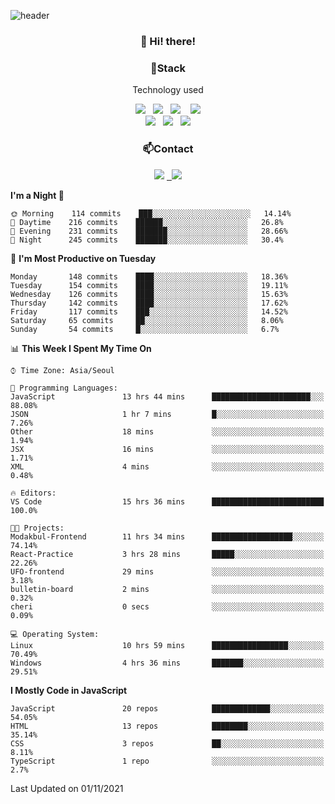 ![header](https://capsule-render.vercel.app/api?type=waving&color=gradient&height=200&text=Che-ri&fontAlign=70&fontAlignY=40&animation=twinkling)

<h3 align="center">👋 Hi! there!</h3>

<h3 align="center">📌Stack</h3>
<p align="center">Technology used</p>
<div align="center"><img src="https://img.shields.io/badge/HTML5-e74c3c?style=flat-square&logo=HTML5&logoColor=white"></img> &nbsp <img src="https://img.shields.io/badge/CSS3-0A84FF?style=flat-square&logo=CSS3&logoColor=white"></img>  &nbsp <img src="https://img.shields.io/badge/SCSS-fd79a8?style=flat-square&logo=Sass&logoColor=white"/></a>&nbsp  &nbsp <img src="https://img.shields.io/badge/styled%2Dcomponents-DB7093?style=flat-square&logo=styled%2Dcomponents&logoColor=white"/></a>
<br><img src="https://img.shields.io/badge/JavaScript-FFCD11?style=flat-square&logo=JavaScript&logoColor=white"></img> &nbsp <img src="https://img.shields.io/badge/React-00BCF6?style=flat-square&logo=React&logoColor=white"></img> &nbsp <img src="https://img.shields.io/badge/Redux-764ABC?style=flat-square&logo=Redux&logoColor=white"/></a></div>

<h3 align="center">📫Contact</h3>
<div align="center"><a href="https://cheri.tistory.com/"><img src="https://img.shields.io/badge/Cheri-AD29B6?style=flat-square&logo=Tidal&logoColor=white"/></a> <a href="rnjs1135@gmail.com"> &nbsp <img src="https://img.shields.io/badge/Gmail-EA4335?style=flat-square&logo=Gmail&logoColor=white"/></a></div>

<!--START_SECTION:waka-->
**I'm a Night 🦉** 

```text
🌞 Morning    114 commits    ███░░░░░░░░░░░░░░░░░░░░░░   14.14% 
🌆 Daytime    216 commits    ██████░░░░░░░░░░░░░░░░░░░   26.8% 
🌃 Evening    231 commits    ███████░░░░░░░░░░░░░░░░░░   28.66% 
🌙 Night      245 commits    ███████░░░░░░░░░░░░░░░░░░   30.4%

```
📅 **I'm Most Productive on Tuesday** 

```text
Monday       148 commits    ████░░░░░░░░░░░░░░░░░░░░░   18.36% 
Tuesday      154 commits    ████░░░░░░░░░░░░░░░░░░░░░   19.11% 
Wednesday    126 commits    ████░░░░░░░░░░░░░░░░░░░░░   15.63% 
Thursday     142 commits    ████░░░░░░░░░░░░░░░░░░░░░   17.62% 
Friday       117 commits    ███░░░░░░░░░░░░░░░░░░░░░░   14.52% 
Saturday     65 commits     ██░░░░░░░░░░░░░░░░░░░░░░░   8.06% 
Sunday       54 commits     █░░░░░░░░░░░░░░░░░░░░░░░░   6.7%

```


📊 **This Week I Spent My Time On** 

```text
⌚︎ Time Zone: Asia/Seoul

💬 Programming Languages: 
JavaScript               13 hrs 44 mins      ██████████████████████░░░   88.08% 
JSON                     1 hr 7 mins         █░░░░░░░░░░░░░░░░░░░░░░░░   7.26% 
Other                    18 mins             ░░░░░░░░░░░░░░░░░░░░░░░░░   1.94% 
JSX                      16 mins             ░░░░░░░░░░░░░░░░░░░░░░░░░   1.71% 
XML                      4 mins              ░░░░░░░░░░░░░░░░░░░░░░░░░   0.48%

🔥 Editors: 
VS Code                  15 hrs 36 mins      █████████████████████████   100.0%

🐱‍💻 Projects: 
Modakbul-Frontend        11 hrs 34 mins      ██████████████████░░░░░░░   74.14% 
React-Practice           3 hrs 28 mins       █████░░░░░░░░░░░░░░░░░░░░   22.26% 
UFO-frontend             29 mins             ░░░░░░░░░░░░░░░░░░░░░░░░░   3.18% 
bulletin-board           2 mins              ░░░░░░░░░░░░░░░░░░░░░░░░░   0.32% 
cheri                    0 secs              ░░░░░░░░░░░░░░░░░░░░░░░░░   0.09%

💻 Operating System: 
Linux                    10 hrs 59 mins      █████████████████░░░░░░░░   70.49% 
Windows                  4 hrs 36 mins       ███████░░░░░░░░░░░░░░░░░░   29.51%

```

**I Mostly Code in JavaScript** 

```text
JavaScript               20 repos            █████████████░░░░░░░░░░░░   54.05% 
HTML                     13 repos            ████████░░░░░░░░░░░░░░░░░   35.14% 
CSS                      3 repos             ██░░░░░░░░░░░░░░░░░░░░░░░   8.11% 
TypeScript               1 repo              ░░░░░░░░░░░░░░░░░░░░░░░░░   2.7%

```



 Last Updated on 01/11/2021
<!--END_SECTION:waka-->
